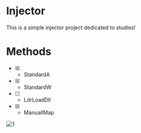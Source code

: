 # Injector
This is a simple injector project dedicated to studies! 

# **Methods**
- [X] - StandardA
- [X] - StandardW
- [ ] - LdrLoadDll
- [x] - ManuallMap


![1](https://i.imgur.com/O3Tsrp6.png)

